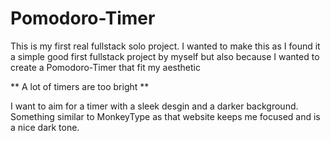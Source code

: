 # Pomodoro-Timer
This is my first real fullstack solo project.
I wanted to make this as I found it a simple good first fullstack project by myself
but also because I wanted to create a Pomodoro-Timer that fit my aesthetic

** A lot of timers are too bright **

I want to aim for a timer with a sleek desgin and a darker background.
Something similar to MonkeyType as that website keeps me focused and is a nice dark tone.


